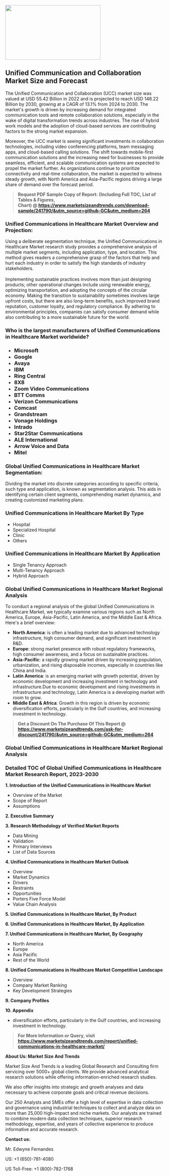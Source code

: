 <p><img class="alignnone size-medium wp-image-20088" src="https://ffe5etoiles.com/wp-content/uploads/2024/12/MST1-300x171.png" alt="" width="300" height="171" /></p><h2>Unified Communication and Collaboration Market Size and Forecast</h2><p>The Unified Communication and Collaboration (UCC) market size was valued at USD 55.42 Billion in 2022 and is projected to reach USD 148.22 Billion by 2030, growing at a CAGR of 13.1% from 2024 to 2030. The market's growth is driven by increasing demand for integrated communication tools and remote collaboration solutions, especially in the wake of digital transformation trends across industries. The rise of hybrid work models and the adoption of cloud-based services are contributing factors to the strong market expansion.</p><p>Moreover, the UCC market is seeing significant investments in collaboration technologies, including video conferencing platforms, team messaging apps, and cloud-based calling solutions. The shift towards mobile-first communication solutions and the increasing need for businesses to provide seamless, efficient, and scalable communication systems are expected to propel the market further. As organizations continue to prioritize connectivity and real-time collaboration, the market is expected to witness steady growth, with North America and Asia-Pacific regions driving a large share of demand over the forecast period.</p></p><blockquote id="" class=""><strong>Request PDF Sample Copy of Report: (Including Full TOC, List of Tables &amp; Figures, Chart)&nbsp;@&nbsp;<strong><a href="https://www.marketsizeandtrends.com/download-sample/241790/&utm_source=github-GC&utm_medium=264" target="_blank">https://www.marketsizeandtrends.com/download-sample/241790/&utm_source=github-GC&utm_medium=264</a></strong></strong></blockquote><h3 id="" class="">Unified Communications in Healthcare Market&nbsp;Overview and Projection:</h3><p id="" class="">Using a deliberate segmentation technique, the Unified Communications in Healthcare Market research study provides a comprehensive analysis of multiple market segments, including application, type, and location. This method gives readers a comprehensive grasp of the factors that help and hurt each industry in order to satisfy the high standards of industry stakeholders. <br /> <br />Implementing sustainable practices involves more than just designing products; other operational changes include using renewable energy, optimizing transportation, and adopting the concepts of the circular economy. Making the transition to sustainability sometimes involves large upfront costs, but there are also long-term benefits, such improved brand reputation, customer loyalty, and regulatory compliance. By adhering to environmental principles, companies can satisfy consumer demand while also contributing to a more sustainable future for the world.</p><h3 id="" class="">Who is the largest manufacturers of&nbsp;Unified Communications in Healthcare Market worldwide?</h3><h3 class=""><p><ul><li>Microsoft </li><li> Google </li><li> Avaya </li><li> IBM </li><li> Ring Central </li><li> 8X8 </li><li> Zoom Video Communications </li><li> BTT Comms </li><li> Verizon Communications </li><li> Comcast </li><li> Grandstream </li><li> Vonage Holdings </li><li> Intrado </li><li> Star2Star Communications </li><li> ALE International </li><li> Arrow Voice and Data </li><li> Mitel</li></ul></p></h3><h3 id="" class="">Global&nbsp;Unified Communications in Healthcare Market Segmentation:</h3><p id="" class="">Dividing the market into discrete categories according to specific criteria, such type and application, is known as segmentation analysis. This aids in identifying certain client segments, comprehending market dynamics, and creating customized marketing plans.</p><h3 id="" class="">Unified Communications in Healthcare Market&nbsp;By Type</h3><p><p><ul><li>Hospital</li><li> Specialized Hospital</li><li> Clinic</li><li> Others</p></li></ul></p></p><h3 id="" class="">Unified Communications in Healthcare Market&nbsp;By Application</h3><p class=""><p><ul><li>Single Tenancy Approach</li><li> Multi-Tenancy Approach</li><li> Hybrid Approach</li></ul></p></p><h3 id="" class="">Global Unified Communications in Healthcare Market Regional Analysis</h3><p id="" class="">To conduct a regional analysis of the global Unified Communications in Healthcare Market, we typically examine various regions such as North America, Europe, Asia-Pacific, Latin America, and the Middle East &amp; Africa. Here's a brief overview:</p><ul><li><strong>North America</strong>: is often a leading market due to advanced technology infrastructure, high consumer demand, and significant investment in R&amp;D.</li><li><strong>Europe</strong>: strong market presence with robust regulatory frameworks, high consumer awareness, and a focus on sustainable practices.</li><li><strong>Asia-Pacific</strong>: a rapidly growing market driven by increasing population, urbanization, and rising disposable incomes, especially in countries like China and India.</li><li><strong>Latin America</strong>: is an emerging market with growth potential, driven by economic development and increasing investment in technology and infrastructure.Due to economic development and rising investments in infrastructure and technology, Latin America is a developing market with room to grow.</li><li><strong>Middle East &amp; Africa</strong>: Growth in this region is driven by economic diversification efforts, particularly in the Gulf countries, and increasing investment in technology.</li></ul><blockquote id="" class=""><strong>Get a Discount On The Purchase Of This Report @ <strong><a href="https://www.marketsizeandtrends.com/ask-for-discount/241790/&utm_source=github-GC&utm_medium=264" target="_blank">https://www.marketsizeandtrends.com/ask-for-discount/241790/&utm_source=github-GC&utm_medium=264</a></strong></strong></blockquote><h3 id="" class="">Global Unified Communications in Healthcare Market Regional Analysis</h3><h3 id="" class="">Detailed TOC of Global Unified Communications in Healthcare Market Research Report, 2023-2030</h3><p id="" class=""><strong>1. Introduction of the Unified Communications in Healthcare Market</strong></p><ul><li>Overview of the Market</li><li>Scope of Report</li><li>Assumptions</li></ul><p id="" class=""><strong>2. Executive Summary</strong></p><p id="" class=""><strong>3. Research Methodology of Verified Market Reports</strong></p><ul><li>Data Mining</li><li>Validation</li><li>Primary Interviews</li><li>List of Data Sources</li></ul><p id="" class=""><strong>4. Unified Communications in Healthcare Market Outlook</strong></p><ul><li>Overview</li><li>Market Dynamics</li><li>Drivers</li><li>Restraints</li><li>Opportunities</li><li>Porters Five Force Model</li><li>Value Chain Analysis</li></ul><p id="" class=""><strong>5. Unified Communications in Healthcare Market, By Product</strong></p><p id="" class=""><strong>6. Unified Communications in Healthcare Market, By Application</strong></p><p id="" class=""><strong>7. Unified Communications in Healthcare Market, By Geography</strong></p><ul><li>North America</li><li>Europe</li><li>Asia Pacific</li><li>Rest of the World</li></ul><p id="" class=""><strong>8. Unified Communications in Healthcare Market Competitive Landscape</strong></p><ul><li>Overview</li><li>Company Market Ranking</li><li>Key Development Strategies</li></ul><p id="" class=""><strong>9. Company Profiles</strong></p><p id="" class=""><strong>10. Appendix</strong></p><ul><li>diversification efforts, particularly in the Gulf countries, and increasing investment in technology.</li></ul><blockquote id="" class=""><strong>For More Information or Query, visit <strong><strong><a href="https://www.marketsizeandtrends.com/report/unified-communications-in-healthcare-market/" target="_blank">https://www.marketsizeandtrends.com/report/unified-communications-in-healthcare-market/</a></strong></strong></strong></blockquote><p id="" class=""><strong>About Us: Market Size And Trends</strong></p><p id="" class="">Market Size And Trends is a leading Global Research and Consulting firm servicing over 5000+ global clients. We provide advanced analytical research solutions while offering information-enriched research studies.</p><p id="" class="">We also offer insights into strategic and growth analyses and data necessary to achieve corporate goals and critical revenue decisions.</p><p id="" class="">Our 250 Analysts and SMEs offer a high level of expertise in data collection and governance using industrial techniques to collect and analyze data on more than 25,000 high-impact and niche markets. Our analysts are trained to combine modern data collection techniques, superior research methodology, expertise, and years of collective experience to produce informative and accurate research.</p><p id="" class=""><strong>Contact us:</strong></p><p id="" class="">Mr. Edwyne Fernandes</p><p id="" class="">US: +1 (650)-781-4080</p><p id="" class="">US Toll-Free: +1 (800)-782-1768</p>

